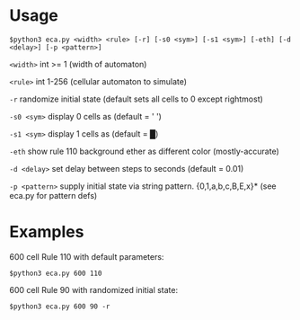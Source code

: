 # Usage
`$python3 eca.py <width> <rule> [-r] [-s0 <sym>] [-s1 <sym>] [-eth] [-d <delay>] [-p <pattern>]`

`<width>`       int >= 1 (width of automaton)

`<rule>`        int 1-256 (cellular automaton to simulate)

`-r`            randomize initial state (default sets all cells to 0 except rightmost)

`-s0 <sym>`     display 0 cells as <sym> (default = ' ')

`-s1 <sym>`     display 1 cells as <sym> (default = █)

`-eth`          show rule 110 background ether as different color (mostly-accurate)

`-d <delay>`    set delay between steps to <delay> seconds (default = 0.01)

`-p <pattern>`  supply initial state via string pattern. {0,1,a,b,c,B,E,x}* (see eca.py for pattern defs)

# Examples

600 cell Rule 110 with default parameters: 

`$python3 eca.py 600 110`

600 cell Rule 90 with randomized initial state:

`$python3 eca.py 600 90 -r`
